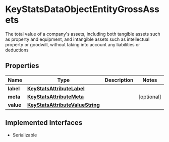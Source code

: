 

# KeyStatsDataObjectEntityGrossAssets

The total value of a company's assets, including both tangible assets such as property and equipment, and intangible assets such as intellectual property or goodwill, without taking into account any liabilities or deductions

## Properties

Name | Type | Description | Notes
------------ | ------------- | ------------- | -------------
**label** | [**KeyStatsAttributeLabel**](KeyStatsAttributeLabel.md) |  | 
**meta** | [**KeyStatsAttributeMeta**](KeyStatsAttributeMeta.md) |  |  [optional]
**value** | [**KeyStatsAttributeValueString**](KeyStatsAttributeValueString.md) |  | 


## Implemented Interfaces

* Serializable


